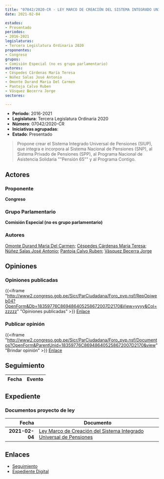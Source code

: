 ```yaml
---
title: "07042/2020-CR - LEY MARCO DE CREACIÓN DEL SISTEMA INTEGRADO UNIVERSAL DE PENSIONES"
date: 2021-02-04

estados:
- Presentado
periodos:
- 2016-2021
legislaturas:
- Tercera Legislatura Ordinaria 2020
proponentes:
- Congreso
grupos:
- Comisión Especial (no es grupo parlamentario)
autores:
- Céspedes Cárdenas María Teresa
- Núñez Salas José Antonio
- Omonte Durand Maria Del Carmen
- Pantoja Calvo Ruben
- Vásquez Becerra Jorge
sectores:

---
```

- **Periodo**: 2016-2021
- **Legislatura**: Tercera Legislatura Ordinaria 2020
- **Número**: 07042/2020-CR
- **Iniciativas agrupadas**: 
- **Estado**: Presentado

> Propone crear el Sistema Integrado Universal de Pensiones (SIUP), que integra e incorpora al Sistema Nacional de Pensiones (SNP), al Sistema Privado de Pensiones (SPP), al Programa Nacional de Asistencia Solidaria ""Pensión 65"" y al Programa Contigo.


## Actores

### Proponente

**Congreso**

### Grupo Parlamentario

**Comisión Especial (no es grupo parlamentario)**

### Autores

[Omonte Durand Maria Del Carmen](mailto:mailto:momonte@congreso.gob.pe); [Céspedes Cárdenas María Teresa](mailto:mailto:mcespedes@congreso.gob.pe); [Núñez Salas José Antonio](mailto:mailto:jnunezs@congreso.gob.pe); [Pantoja Calvo Ruben](mailto:mailto:rpantoja@congreso.gob.pe); [Vásquez Becerra Jorge](mailto:mailto:jvasquezb@congreso.gob.pe)

## Opiniones

### Opiniones publicadas

{{<iframe "http://www2.congreso.gob.pe/Sicr/ParCiudadana/Foro_pvp.nsf/RepOpiweb04?OpenForm&Db=18359776C869486405258672007D2170&View=yyyy&Col=zzzzz" "Opiniones publicadas" >}}
[Enlace](http://www2.congreso.gob.pe/Sicr/ParCiudadana/Foro_pvp.nsf/RepOpiweb04?OpenForm&Db=18359776C869486405258672007D2170&View=yyyy&Col=zzzzz)

### Publicar opinión

{{<iframe "http://www2.congreso.gob.pe/Sicr/ParCiudadana/Foro_pvp.nsf/Documentos?OpenForm&ParentUnid=18359776C869486405258672007D2170&view" "Brindar opinión" >}}
[Enlace](http://www2.congreso.gob.pe/Sicr/ParCiudadana/Foro_pvp.nsf/Documentos?OpenForm&ParentUnid=18359776C869486405258672007D2170&view)


## Seguimiento

| Fecha | Evento |
|------:|--------|


## Expediente

### Documentos proyecto de ley

| Fecha | Documento |
|------:|-----------|
| **2021-02-04** | [Ley Marco de Creación del Sistema Integrado Universal de Pensiones](https://leyes.congreso.gob.pe/Documentos/2016_2021/Proyectos_de_Ley_y_de_Resoluciones_Legislativas/PL07042-20210204.pdf) |

## Enlaces

- [Seguimiento](http://www2.congreso.gob.pe/Sicr/TraDocEstProc/CLProLey2016.nsf/f7fff46988ca05b1052578e100829cc7/71fee2500ac765e405258672008120ff?OpenDocument)
- [Expediente Digital](http://www2.congreso.gob.pe/Sicr/TraDocEstProc/Expvirt_2011.nsf/visbusqptramdoc1621/07042?opendocument)

